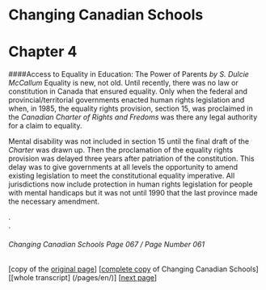 # Changing Canadian Schools

# Chapter 4
####Access to Equality in Education:    The Power of Parents
*by S. Dulcie McCallum*
Equality is new, not old. Until recently, there was no law or constitution in Canada that ensured equality. Only when the federal and provincial/territorial governments enacted human rights legislation and when, in 1985, the equality rights provision, section 15, was proclaimed in the *Canadian Charter of Rights and Fredoms* was there any legal authority for a claim to equality.  

Mental disability was not included in section 15 until the final draft of the *Charter* was drawn up. Then the proclamation of the equality rights provision was delayed three years after patriation of the constitution. This delay was to give governments at all levels the opportunity to amend existing legislation to meet the constitutional equality imperative. All jurisdictions now include protection in human rights legislation for people with mental handicaps but it was not until 1990 that the last province made the necessary amendment.  

.  
.  

###### Changing Canadian Schools Page 067 / Page Number 061

[copy of the [original page](/copies-from-original/CCS067-page061.png)]
[[complete copy](/copies-from-original/BestCopy_Changing_Canadian_Schools_Perspectives_on_Disability_and_Inclusion.pdf) of Changing Canadian Schools]
[[whole transcript] (/pages/en/)]
[[next page](Changing_Canadian_Schools-068)]

